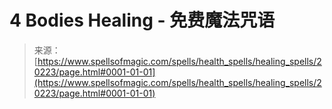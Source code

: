 <!--yml

category: 未分类

日期：2024年06月12日 19:02:55

-->

# 4 Bodies Healing - 免费魔法咒语

> 来源：[https://www.spellsofmagic.com/spells/health_spells/healing_spells/20223/page.html#0001-01-01](https://www.spellsofmagic.com/spells/health_spells/healing_spells/20223/page.html#0001-01-01)

